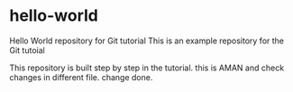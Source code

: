 # hello-world
Hello World repository for Git tutorial
This is an example repository for the Git tutoial 

This repository is built step by step in the tutorial.
this is AMAN and check changes in different file.
change done. 
